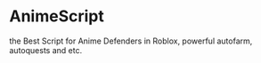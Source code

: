# AnimeScript
the Best Script for Anime Defenders in Roblox, powerful autofarm, autoquests and etc.
